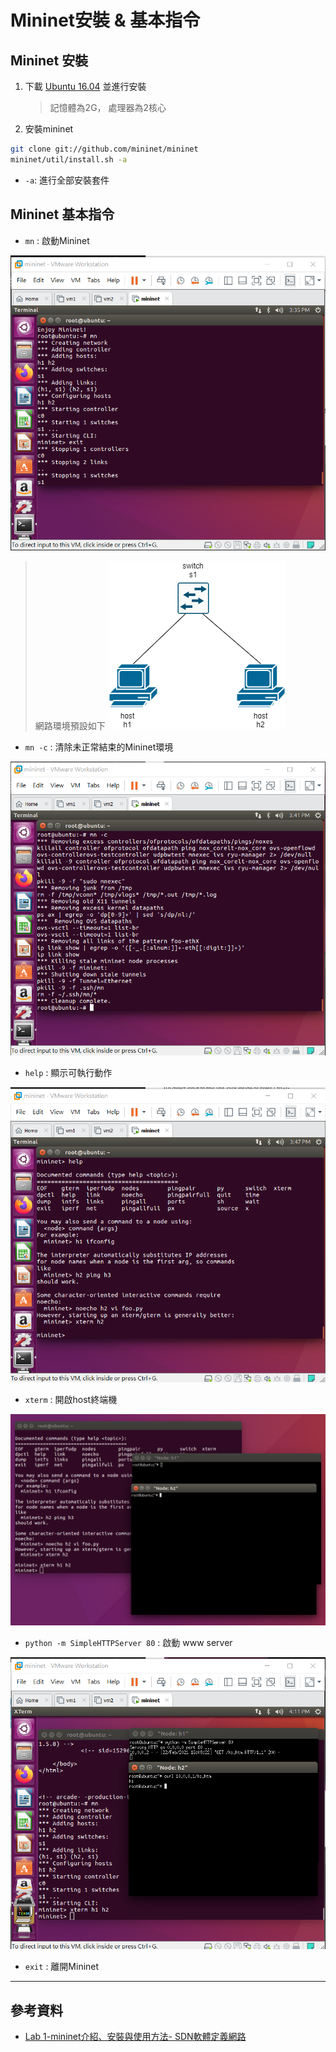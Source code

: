 # Mininet安裝 & 基本指令

## Mininet 安裝

1. 下載 [Ubuntu 16.04](http://ftp.tku.edu.tw/index.php?dir=Linux%2FUbuntu%2Fubuntu-releases%2Fxenial%2F) 並進行安裝
   > 記憶體為2G， 處理器為2核心

2. 安裝mininet

```sh
git clone git://github.com/mininet/mininet
mininet/util/install.sh -a
```
* `-a`: 進行全部安裝套件

## Mininet 基本指令

* `mn` : 啟動Mininet
  
![0222-01](./img/20210222/0222-01.png)

> 網路環境預設如下
> ![0222-06](./img/20210222/0222-06.png)

* `mn -c` : 清除未正常結束的Mininet環境

![0222-02](./img/20210222/0222-02.png)

* `help` : 顯示可執行動作
  
![0222-03](./img/20210222/0222-03.png)

* `xterm` : 開啟host終端機

![0222-04](./img/20210222/0222-04.png)

* `python -m SimpleHTTPServer 80` : 啟動 www server

![0222-05](./img/20210222/0222-05.png)

* `exit` : 離開Mininet

---
## 參考資料
* [Lab 1-mininet介紹、安裝與使用方法- SDN軟體定義網路](https://sites.google.com/site/sdnruantidingyiwanglu/vmware-xia-zai-yu-an-zhuang/mininet)



